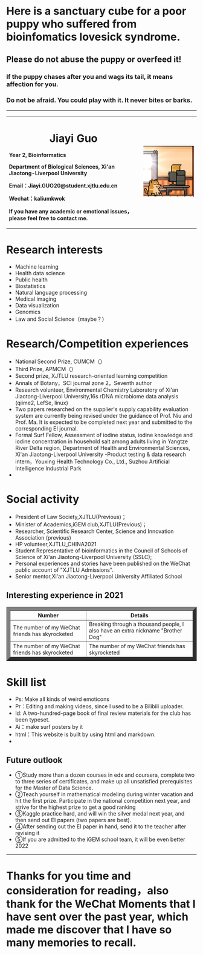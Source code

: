 # **Here is a sanctuary cube for a poor puppy who suffered from bioinfomatics lovesick syndrome.** 
## Please do not abuse the puppy or overfeed it!
### If the puppy chases after you and wags its tail, it means affection for you.
### Do not be afraid. You could play with it. It never bites or barks.
------
<table border="0">
  <tr>
    <td width="60%">
     <h1> <center>Jiayi Guo</center></h1>
      <p><b>Year 2, Bioinformatics</b></p>
      <p><b>Department of Biological Sciences, Xi'an Jiaotong-Liverpool University</b></p>
      <p><b>Email：Jiayi.GUO20@student.xjtlu.edu.cn</b></p>
      <p><b>Wechat：kaliumkwok</b></p>
      <p><b>If you have any academic or emotional issues，please feel free to contact me.</b></p>
    </td>
    <td width="25%">
      <img src="/dog.jpg" width="100%">      
    </td>
  </tr>
</table>

# Research interests
 - Machine learning 
 - Health data science
 - Public health
 - Biostatistics
 - Natural language processing
 - Medical imaging
 - Data visualization
 - Genomics
 - Law and Social Science（maybe？）

# Research/Competition experiences
-	National Second Prize, CUMCM（）
- Third Prize, APMCM（）
- Second prize, XJTLU research-oriented learning competition
-	Annals of Botany，SCI journal zone 2，Seventh author
-	Research volunteer, Environmental Chemistry Laboratory of Xi'an Jiaotong-Liverpool University,16s rDNA microbiome data analysis (qiime2, LefSe, linux)
-	Two papers researched on the supplier's supply capability evaluation system are currently being revised under the guidance of Prof. Niu and Prof. Ma. It is expected to be completed next year and submitted to the corresponding EI journal.
- Formal Surf Fellow, Assessment of iodine status, iodine knowledge and iodine concentration in household salt among adults living in Yangtze River Delta region, Department of Health and Environmental Sciences, Xi'an Jiaotong-Liverpool University
-Product testing & data research intern，Youxing Health Technology Co., Ltd., Suzhou Artificial Intelligence Industrial Park
-

# Social activity 
-	President of Law Society,XJTLU(Previous)；
-	Minister of Academics,iGEM club,XJTLU(Previous)；
-	Researcher, Scientific Research Center, Science and Innovation Association (previous)
-	HP volunteer,XJTLU_CHINA2021
-	Student Representative of bioinformatics in the Council of Schools of Science of Xi'an Jiaotong-Liverpool University (SSLC);
-	Personal experiences and stories have been published on the WeChat public account of "XJTLU Admissions".
-	Senior mentor,Xi'an Jiaotong-Liverpool University Affiliated School

## Interesting experience in 2021
<table border="10">
  <tr>
    <th>Number</th>
    <th>Details</th>
  </tr>
  <tr>
    <td>The number of my WeChat friends has skyrocketed</td>
    <td>Breaking through a thousand people, I also have an extra nickname "Brother Dog"</td>
    </tr>
  <tr>
    <td>The number of my WeChat friends has skyrocketed</td>
    <td>The number of my WeChat friends has skyrocketed</td>
  </tr>
</table>
    
    
# Skill list
- Ps: Make all kinds of weird emoticons
- Pr：Editing and making videos, since I used to be a Bilibili uploader.
- Id: A two-hundred-page book of final review materials for the club has been typeset.
- Ai：make surf posters by it
- html：This website is built by using html and markdown.
- 
## Future outlook
- ①Study more than a dozen courses in edx and coursera, complete two to three series of certificates, and make up all unsatisfied prerequisites for the Master of Data Science.
- ②Teach yourself in mathematical modeling during winter vacation and hit the first prize. Participate in the national competition next year, and strive for the highest prize to get a good ranking
- ③Kaggle practice hard, and will win the silver medal next year, and then send out EI papers (two papers are best).
- ④After sending out the EI paper in hand, send it to the teacher after revising it
- ⑤If you are admitted to the iGEM school team, it will be even better 2022    

------
# Thanks for you time and consideration for reading，also thank for the WeChat Moments that I have sent over the past year, which made me discover that I have so many memories to recall.    
